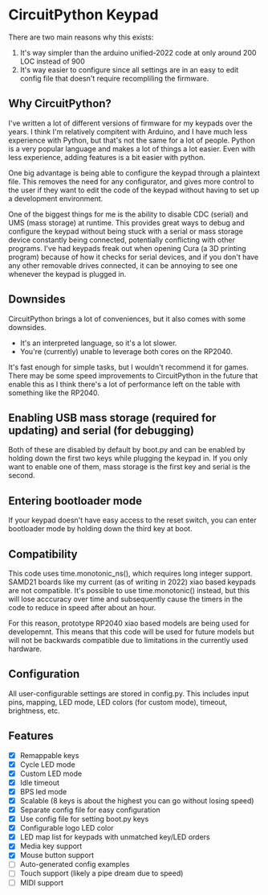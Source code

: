 # CircuitPython Keypad
There are two main reasons why this exists: 
1) It's way simpler than the arduino unified-2022 code at only around 200 LOC instead of 900
2) It's way easier to configure since all settings are in an easy to edit config file that doesn't require recompliling the firmware.

## Why CircuitPython?
I've written a lot of different versions of firmware for my keypads over the years. I think I'm relatively compitent with Arduino, and I have much less experience with Python, but that's not the same for a lot of people. Python is a very popular language and makes a lot of things a lot easier. Even with less experience, adding features is a bit easier with python.

One big advantage is being able to configure the keypad through a plaintext file. This removes the need for any configurator, and gives more control to the user if they want to edit the code of the keypad without having to set up a development environment.

One of the biggest things for me is the ability to disable CDC (serial) and UMS (mass storage) at runtime. This provides great ways to debug and configure the keypad without being stuck with a serial or mass storage device constantly being connected, potentially conflicting with other programs. I've had keypads freak out when opening Cura (a 3D printing program) because of how it checks for serial devices, and if you don't have any other removable drives connected, it can be annoying to see one whenever the keypad is plugged in.

## Downsides
CircuitPython brings a lot of conveniences, but it also comes with some downsides.

- It's an interpreted language, so it's a lot slower.
- You're (currently) unable to leverage both cores on the RP2040.

It's fast enough for simple tasks, but I wouldn't recommend it for games. There may be some speed improvements to CircuitPython in the future that enable this as I think there's a lot of performance left on the table with something like the RP2040.

## Enabling USB mass storage (required for updating) and serial (for debugging)
Both of these are disabled by default by boot.py and can be enabled by holding down the first two keys while plugging the keypad in. If you only want to enable one of them, mass storage is the first key and serial is the second.

## Entering bootloader mode
If your keypad doesn't have easy access to the reset switch, you can enter bootloader mode by holding down the third key at boot.

## Compatibility
This code uses time.monotonic_ns(), which requires long integer support. SAMD21 boards like my current (as of writing in 2022) xiao based keypads are not compatible. It's possible to use time.monotonic() instead, but this will lose acccuracy over time and subsequently cause the timers in the code to reduce in speed after about an hour. 

For this reason, prototype RP2040 xiao based models are being used for developemnt. This means that this code will be used for future models but will not be backwards compatible due to limitations in the currently used hardware.

## Configuration
All user-configurable settings are stored in config.py. This includes input pins, mapping, LED mode, LED colors (for custom mode), timeout, brightness, etc. 

## Features

 - [x] Remappable keys
 - [x] Cycle LED mode
 - [x] Custom LED mode
 - [x] Idle timeout
 - [x] BPS led mode
 - [x] Scalable (8 keys is about the highest you can go without losing speed)
 - [x] Separate config file for easy configuration
 - [x] Use config file for setting boot.py keys
 - [x] Configurable logo LED color
 - [x] LED map list for keypads with unmatched key/LED orders
 - [x] Media key support
 - [x] Mouse button support
 - [ ] Auto-generated config examples
 - [ ] Touch support (likely a pipe dream due to speed)
 - [ ] MIDI support
